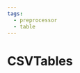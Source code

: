 ```yaml
---
tags:
  - preprocessor
  - table
---
```


# CSVTables

<include repo_url="https://github.com/foliant-docs/foliantcontrib.csvtables.git" path="README.md" sethead="2" nohead="true"></include>
